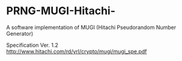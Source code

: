 # PRNG-MUGI-Hitachi-
A software implementation of MUGI (Hitachi Pseudorandom Number Generator)

Specification Ver. 1.2
http://www.hitachi.com/rd/yrl/crypto/mugi/mugi_spe.pdf
